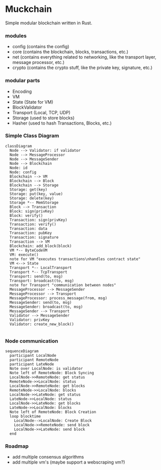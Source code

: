# Muckchain
Simple modular blockchain written in Rust.


### modules

- config (contains the config)
- core (contains the blockchain, blocks, transactions, etc.)
- net (contains everything related to networking, like the transport layer, message processor, etc.)
- crypto (contains the crypto stuff, like the private key, signature, etc.)

### modular parts

- Encoding
- VM
- State (State for VM)
- BlockValidator
- Transport (Local, TCP, UDP)
- Storage (used to store blocks)
- Hasher (used to hash Transactions, Blocks, etc.)


### Simple Class Diagram
```mermaid
classDiagram
  Node --> Validator: if validator
  Node --> MessageProcessor
  Node --> MessageSender
  Node --> Blockchain
  Node: id
  Node: config
  Blockchain --> VM
  Blockchain --> Block
  Blockchain --> Storage
  Storage: get(key)
  Storage: put(key, value)
  Storage: delete(key)
  Storage *-- MemStorage
  Block --> Transaction
  Block: sign(privKey)
  Block: verify()
  Transaction: sign(privKey)
  Transaction: verify()
  Transaction: data
  Transaction: pubKey
  Transaction: signature
  Transaction --> VM
  Blockchain: add_block(block)
  VM *-- ByteCodeVM
  VM: execute()
  note for VM "executes transactions\nhandles contract state"
  VM <--> State
  Transport *-- LocalTransport
  Transport *-- TcpTransport
  Transport: send(to, msg)
  Transport: broadcast(to, msg)
  note for Transport "communication between nodes"
  MessageProcessor --> MessageSender
  MessageProcessor --> Transport
  MessageProcessor: process_message(from, msg)
  MessageSender: send(to, msg)
  MessageSender: broadcast(to, msg)
  MessageSender --> Transport
  Validator --> MessageSender
  Validator: privKey
  Validator: create_new_block()


```

### Node communication

```mermaid
sequenceDiagram
  participant LocalNode
  participant RemoteNode
  participant LateNode
  Note over LocalNode: is validator
  Note left of RemoteNode: Block Syncing
  LocalNode->>RemoteNode: get status
  RemoteNode->>LocalNode: status
  LocalNode->>RemoteNode: get blocks
  RemoteNode->>LocalNode: blocks
  LocalNode->>LateNode: get status
  LateNode->>LocalNode: status
  LocalNode->>LateNode: get blocks
  LateNode->>LocalNode: blocks
  Note left of RemoteNode: Block Creation
  loop blocktime
    LocalNode-->LocalNode: Create Block
    LocalNode->>RemoteNode: send block
    LocalNode->>LateNode: send block
  end
```

### Roadmap

- add multiple consensus algorithms
- add multiple vm's (maybe support a webscraping vm?)

